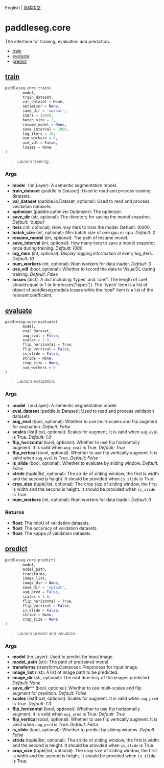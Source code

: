English | [简体中文](core_cn.md)
# paddleseg.core

The interface for training, evaluation and prediction.
- [train](#train)
- [evaluate](#evaluate)
- [predict](#predict)

## [train](../../../paddleseg/core/train.py)
```python
paddleseg.core.train(
        model,
        train_dataset,
        val_dataset = None,
        optimizer = None,
        save_dir = 'output',
        iters = 10000,
        batch_size = 2,
        resume_model = None,
        save_interval = 1000,
        log_iters = 10,
        num_workers = 0,
        use_vdl = False,
        losses = None
)
```
> Launch training.

### Args
* **mode**l（nn.Layer): A sementic segmentation model.
* **train_dataset** (paddle.io.Dataset): Used to read and process training datasets.
* **val_dataset** (paddle.io.Dataset, optional): Used to read and process validation datasets.
* **optimizer** (paddle.optimizer.Optimizer): The optimizer.
* **save_dir** (str, optional): The directory for saving the model snapshot. *Default: 'output'*
* **iters** (int, optional): How may iters to train the model. Defualt: 10000.
* **batch_size** (int, optional): Mini batch size of one gpu or cpu. *Default: 2*
* **resume_model** (str, optional): The path of resume model.
* **save_interval** (int, optional): How many iters to save a model snapshot once during training. *Default: 1000*
* **log_iters** (int, optional): Display logging information at every log_iters. *Default: 10*
* **num_workers** (int, optional): Num workers for data loader. *Default: 0*
* **use_vdl** (bool, optional): Whether to record the data to VisualDL during training. *Default: False*
* **losses** (dict): A dict including 'types' and 'coef'. The length of coef should equal to 1 or len(losses['types']).
    The 'types' item is a list of object of paddleseg.models.losses while the 'coef' item is a list of the relevant coefficient.

## [evaluate](../../../paddleseg/core/val.py)
```python
paddleseg.core.evaluate(
        model,
        eval_dataset,
        aug_eval = False,
        scales = 1.0,
        flip_horizontal = True,
        flip_vertical = False,
        is_slide = False,
        stride = None,
        crop_size = None,
        num_workers = 0
)
```
> Launch evaluation.

### Args
* **model**（nn.Layer): A sementic segmentation model.
* **eval_dataset** (paddle.io.Dataset): Used to read and process validation datasets.
* **aug_eval** (bool, optional): Whether to use mulit-scales and flip augment for evaluation. *Default: False*
* **scales** (list|float, optional): Scales for augment. It is valid when `aug_eval` is True. *Default: 1.0*
* **flip_horizontal** (bool, optional): Whether to use flip horizontally augment. It is valid when `aug_eval` is True. *Default: True*
* **flip_vertical** (bool, optional): Whether to use flip vertically augment. It is valid when `aug_eval` is True. *Default: False*
* **is_slide** (bool, optional): Whether to evaluate by sliding window. *Default: False*
* **stride** (tuple|list, optional): The stride of sliding window, the first is width and the second is height.
        It should be provided when `is_slide` is True.
* **crop_size** (tuple|list, optional):  The crop size of sliding window, the first is width and the second is height.
        It should be provided when `is_slide` is True.
* **num_workers** (int, optional): Num workers for data loader. *Default: 0*

### Returns
* **float**: The mIoU of validation datasets.
* **float**: The accuracy of validation datasets.
* **float**: The kappa of validation datasets.

## [predict](../../../paddleseg/core/predict.py)
```python
paddleseg.core.predict(
        model,
        model_path,
        transforms,
        image_list,
        image_dir = None,
        save_dir = 'output',
        aug_pred = False,
        scales = 1.0,
        flip_horizontal = True,
        flip_vertical = False,
        is_slide = False,
        stride = None,
        crop_size = None
)
```
> Launch predict and visualize.

### Args
* **model** (nn.Layer): Used to predict for input image.
* **model_path** (str): The path of pretrained model.
* **transforms** (transform.Compose): Preprocess for input image.
* **image_list** (list): A list of image path to be predicted.
* **image_dir** (str, optional): The root directory of the images predicted. *Default: None*
* **save_dir**** (bool, optional): Whether to use mulit-scales and flip augment for predition. *Default: False*
* **scales** (list|float, optional): Scales for augment. It is valid when `aug_pred` is True. *Default: 1.0*
* **flip_horizontal** (bool, optional): Whether to use flip horizontally augment. It is valid when `aug_pred` is True. *Default: True*
* **flip_vertical** (bool, optional): Whether to use flip vertically augment. It is valid when `aug_pred` is True. *Default: False*
* **is_slide** (bool, optional): Whether to predict by sliding window. *Default: False*
* **stride** (tuple|list, optional): The stride of sliding window, the first is width and the second is height.
    It should be provided when `is_slide` is True.
* **crop_size** (tuple|list, optional):  The crop size of sliding window, the first is width and the second is height.
    It should be provided when `is_slide` is True.
